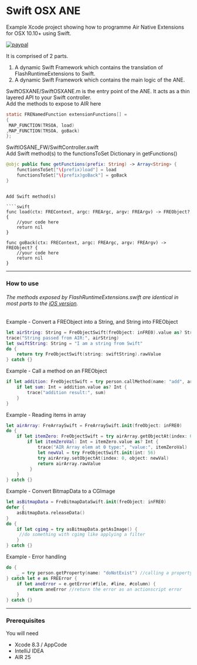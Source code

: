 # Swift OSX ANE  

Example Xcode project showing how to programme Air Native Extensions for OSX 10.10+ using Swift.


[![paypal](https://www.paypalobjects.com/en_US/i/btn/btn_donateCC_LG.gif)](https://www.paypal.com/cgi-bin/webscr?cmd=_s-xclick&hosted_button_id=5UR2T52J633RC)

It is comprised of 2 parts.

1. A dynamic Swift Framework which contains the translation of FlashRuntimeExtensions to Swift.
2. A dynamic Swift Framework which contains the main logic of the ANE.


SwiftOSXANE/SwiftOSXANE.m is the entry point of the ANE. It acts as a thin layered API to your Swift controller.  
Add the methods to expose to AIR here 

````objectivec
static FRENamedFunction extensionFunctions[] =
{
 MAP_FUNCTION(TRSOA, load)
,MAP_FUNCTION(TRSOA, goBack)
};
`````


SwiftIOSANE_FW/SwiftController.swift  
Add Swift method(s) to the functionsToSet Dictionary in getFunctions()

````swift
@objc public func getFunctions(prefix: String) -> Array<String> {
    functionsToSet["\(prefix)load"] = load
    functionsToSet["\(prefix)goBack"] = goBack    
}
`````
`````

Add Swift method(s)

````swift
func load(ctx: FREContext, argc: FREArgc, argv: FREArgv) -> FREObject? {
    //your code here
    return nil
}

func goBack(ctx: FREContext, argc: FREArgc, argv: FREArgv) -> FREObject? {
    //your code here
    return nil
}
`````

----------

### How to use
######  The methods exposed by FlashRuntimeExtensions.swift are identical in most parts to the [iOS version](https://github.com/tuarua/Swift-IOS-ANE). 

Example - Convert a FREObject into a String, and String into FREObject

````swift
let airString: String = FreObjectSwift(freObject: inFRE0).value as? String
trace("String passed from AIR:", airString)
let swiftString: String = "I am a string from Swift"
do {
    return try FreObjectSwift(string: swiftString).rawValue
} catch {}
`````


Example - Call a method on an FREObject

````swift
if let addition: FreObjectSwift = try person.callMethod(name: "add", args: 100, 31) {
    if let sum: Int = addition.value as? Int {
        trace("addition result:", sum)
    }
}
`````

Example - Reading items in array
````swift
let airArray: FreArraySwift = FreArraySwift.init(freObject: inFRE0)
do {
    if let itemZero: FreObjectSwift = try airArray.getObjectAt(index: 0) {
        if let itemZeroVal: Int = itemZero.value as? Int {
            trace("AIR Array elem at 0 type:", "value:", itemZeroVal)
            let newVal = try FreObjectSwift.init(int: 56)
            try airArray.setObjectAt(index: 0, object: newVal)
            return airArray.rawValue
         }
    }
} catch {}
`````

Example - Convert BitmapData to a CGImage
````swift
let asBitmapData = FreBitmapDataSwift.init(freObject: inFRE0)
defer {
    asBitmapData.releaseData()
}
do {
    if let cgimg = try asBitmapData.getAsImage() {
     //do something with cgimg like applying a filter
    }
} catch {}
`````

Example - Error handling
````swift
do {
    _ = try person.getProperty(name: "doNotExist") //calling a property that doesn't exist
} catch let e as FREError {
    if let aneError = e.getError(#file, #line, #column) {
        return aneError //return the error as an actionscript error
    }
} catch {}
`````
----------

### Prerequisites

You will need

- Xcode 8.3 / AppCode
- IntelliJ IDEA
- AIR 25

